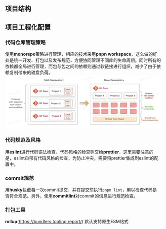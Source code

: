 ## 项目结构

## 项目工程化配置

### 代码仓库管理策略

使用**monorepo**策略进行管理，相应的技术采用**pnpn workspace**，这么做的好处是统一开发、打包以及发布规范，方便协同管理不同库的生命周期。同时所有的依赖都全局进行管理，而包与包之间的依赖则通过软链接进行组织，减少了由于依赖复制带来的磁盘负荷。
![Multi Repo VS Monorepo](image.png)

### 代码规范及风格

用**eslint**进行代码语法检查，代码风格的检查则交给**prettier**，这里需要注意的是，eslint自带有代码风格的检查，为防止冲突，需要将prettier集成到eslint的配置中。

### commit规范

用**husky**拦截每一次commit提交，并在提交前执行`pnpm lint`，用以检查代码是否符合规范。另外，使用**commitlint**对commit的信息进行规范检查。

### 打包工具

**rollup**(https://bundlers.tooling.report/) 默认支持原生ESM格式
